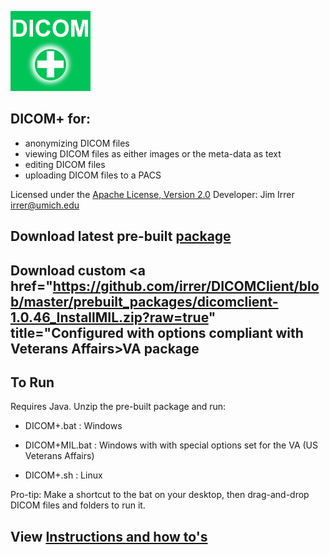 ![DICOM+ logo](docs/images/DICOM%2B128x128.png)

## DICOM+ for:
* anonymizing DICOM files
* viewing DICOM files as either images or the meta-data as text
* editing DICOM files
* uploading DICOM files to a PACS


Licensed under the <a href="https://www.apache.org/licenses/LICENSE-2.0">Apache License, Version 2.0</a>
Developer: Jim Irrer  irrer@umich.edu

## Download latest pre-built <a href="https://github.com/irrer/DICOMClient/blob/master/prebuilt_packages/dicomclient-1.0.47_Install.zip?raw=true">package</a>  

## Download custom <a href="https://github.com/irrer/DICOMClient/blob/master/prebuilt_packages/dicomclient-1.0.46_InstallMIL.zip?raw=true" title="Configured with options compliant with Veterans Affairs>VA package</a>  

## To Run
Requires Java.  Unzip the pre-built package and run:

* DICOM+.bat     : Windows
     
* DICOM+MIL.bat  : Windows with with special options set for the VA (US Veterans Affairs)
     
* DICOM+.sh      : Linux

Pro-tip: Make a shortcut to the bat on your desktop, then drag-and-drop DICOM files and folders to run it.


## View <a href="http://htmlpreview.github.io/?https://github.com/irrer/DICOMClient/blob/master/docs/user_manual/user_manual_1.0.48/output/index.html">Instructions and how to's</a>

